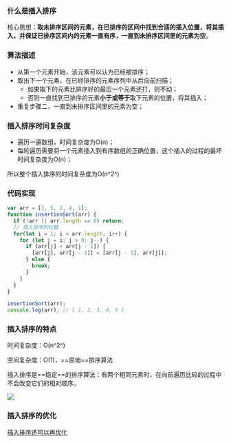 ### 什么是插入排序

核心思想：**取未排序区间的元素，在已排序的区间中找到合适的插入位置，将其插入，并保证已排序区间内的元素一直有序，一直到未排序区间里的元素为空**。

### 算法描述

- 从第一个元素开始，该元素可以认为已经被排序；
- 取出下一个元素，在已经排序的元素序列中从后向前扫描；
  - 如果取下的元素比排序好的最后一个元素还打，则不动；
  - 否则一直找到已排序的元素**小于或等于**取下元素的位置，将其插入；
- 重复步骤二，一直到未排序区间里的元素为空；

### 插入排序时间复杂度

- 遍历一遍数组，时间复杂度为O(n)；
- 每轮遍历需要将一个元素插入到有序数组的正确位置，这个插入的过程的最坏时间复杂度为O(n)；

所以整个插入排序的时间复杂度为O(n^2^)

### 代码实现

```js
var arr = [3, 5, 2, 4, 1];
function insertionSort(arr) {
  if (!arr || arr.length == 0) return;
  // 插入排序的轮数
  for(let i = 1; i < arr.length; i++) {
    for (let j = i; j > 0; j--) {
      if (arr[j] < arr[j - 1]) {
        [arr[j], arr[j - 1]] = [arr[j - 1], arr[j]];
      } else {
        break;
      }
    }
  }
}

insertionSort(arr);
console.log(arr); // [ 1, 2, 3, 4, 5 ]
```

### 插入排序的特点

时间复杂度：O(n^2^)

空间复杂度：O(1)，==原地==排序算法

插入排序是==稳定==的排序算法：有两个相同元素时，在向前遍历比较的过程中不会改变它们的相对顺序。

![](https://tva1.sinaimg.cn/large/e6c9d24ely1h1piasd7pbj20lo0amt9b.jpg)

### 插入排序的优化

[插入排序还可以再优化](https://ke.qq.com/webcourse/index.html#cid=3065907&term_id=103186001&taid=10592703614994483&vid=5285890809376500670)

